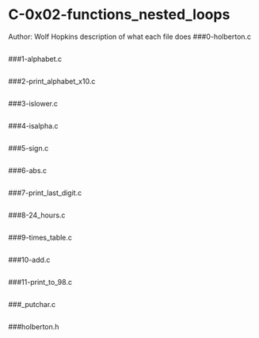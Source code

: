 # C-0x02-functions_nested_loops
Author: Wolf Hopkins
description of what each file does
###0-holberton.c
```
```
###1-alphabet.c
```
```
###2-print_alphabet_x10.c
```
```
###3-islower.c
```
```
###4-isalpha.c
```
```
###5-sign.c
```
```
###6-abs.c
```
```
###7-print_last_digit.c
```
```
###8-24_hours.c
```
```
###9-times_table.c
```
```
###10-add.c
```
```
###11-print_to_98.c
```
```
###_putchar.c
```
```
###holberton.h
```
```

